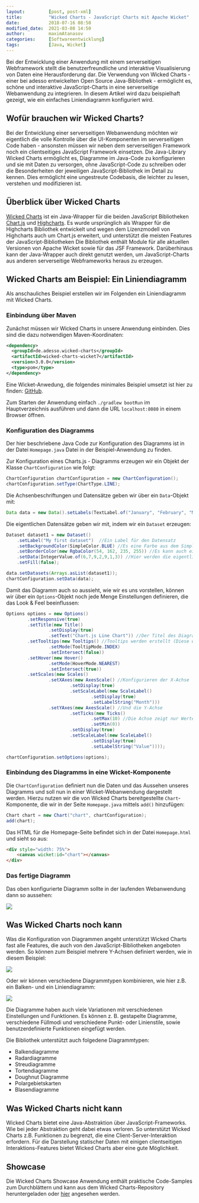 ```yaml
---
layout:         [post, post-xml]
title:          "Wicked Charts - JavaScript Charts mit Apache Wicket"
date:           2018-07-16 08:50
modified_date:  2021-03-08 14:50
author:         maximAtanasov
categories:     [Softwareentwicklung]
tags:           [Java, Wicket]
---
```


Bei der Entwicklung einer Anwendung mit einem serverseitigen Webframework stellt die 
benutzerfreundliche und interaktive Visualisierung von Daten eine Herausforderung dar. 
Die Verwendung von Wicked Charts - einer bei adesso entwickelten Open Source Java-Bibliothek - ermöglicht es, schöne und interaktive JavaScript-Charts in eine serverseitige Webanwendung zu integrieren. 
In diesem Artikel wird dazu beispielhaft gezeigt, wie ein einfaches Liniendiagramm konfiguriert wird.

## Wofür brauchen wir Wicked Charts?

Bei der Entwicklung einer serverseitigen Webanwendung möchten wir eigentlich die volle Kontrolle über die UI-Komponenten
im serverseitigen Code haben - ansonsten müssen wir neben dem serverseitigen Framework noch ein clientseitiges JavaScript Framework einsetzen. Die Java-Library Wicked Charts ermöglicht es, Diagramme im Java-Code zu konfigurieren und sie mit Daten zu versorgen,
ohne JavaScript-Code zu schreiben oder die Besonderheiten der jeweiligen JavaScript-Bibliothek im Detail zu kennen. 
Dies ermöglicht eine ungestreute Codebasis, die leichter zu lesen, verstehen und modifizieren ist.

## Überblick über Wicked Charts

[Wicked Charts](https://github.com/adessoAG/wicked-charts) ist ein Java-Wrapper für die beiden JavaScript Bibliotheken [Chart.js](http://www.chartjs.org/) und [Highcharts](https://www.highcharts.com/).
Es wurde ursprünglich als Wrapper für die Highcharts Bibliothek entwickelt 
und wegen dem Lizenzmodell von Highcharts auch um Chart.js erweitert, und unterstützt die meisten Features der JavaScript-Bibliotheken
Die Bibliothek enthält Module für alle aktuellen Versionen von Apache Wicket sowie für das JSF Framework. Darüberhinaus kann der Java-Wrapper auch direkt genutzt werden, um JavaScript-Charts aus anderen serverseitige Webframeworks heraus zu erzeugen.

## Wicked Charts am Beispiel: Ein Liniendiagramm

Als anschauliches Beispiel erstellen wir im Folgenden ein Liniendiagramm mit Wicked Charts.

### Einbindung über Maven
Zunächst müssen wir Wicked Charts in unsere Anwendung einbinden. Dies sind die dazu notwendigen Maven-Koordinaten:

```xml
<dependency>
  <groupId>de.adesso.wicked-charts</groupId>
  <artifactId>wicked-charts-wicket7</artifactId>
  <version>3.0.0</version>
  <type>pom</type>
</dependency>
```

Eine Wicket-Anwedung, die folgendes minimales Beispiel umsetzt ist hier zu finden: [GitHub](https://github.com/maximAtanasov/wicked-charts-example). 

Zum Starten der Anwendung einfach `./gradlew bootRun` im Hauptverzeichnis ausführen und dann die URL `localhost:8080` in einem Browser öffnen.

### Konfiguration des Diagramms

Der hier beschriebene Java Code zur Konfiguration des Diagramms ist in der Datei `Homepage.java` Datei in der Beispiel-Anwendung zu finden.

Zur Konfiguration eines Charts.js - Diagramms erzeugen wir ein Objekt der Klasse `ChartConfiguration` wie folgt:

```java
ChartConfiguration chartConfiguration = new ChartConfiguration();
chartConfiguration.setType(ChartType.LINE);
```

Die Achsenbeschriftungen und Datensätze geben wir über ein `Data`-Objekt mit:

```java
Data data = new Data().setLabels(TextLabel.of("January", "February", "March", "April", "May", "June", "July"));
```

Die eigentlichen Datensätze geben wir mit, indem wir ein `Dataset` erzeugen:

```java
Dataset dataset1 = new Dataset()
    .setLabel("My first dataset")  //Ein Label für den Datensatz
    .setBackgroundColor(SimpleColor.BLUE) //Es eine Farbe aus dem SimpleColor Enum gewählt werden. Dieses Enum enthält einige der am häufigsten verwendeten Farben.
    .setBorderColor(new RgbaColor(54, 162, 235, 255)) //Es kann auch eine eigene Farbe mit den Klassen RgbaColor/HexColor definiert werden.
    .setData(IntegerValue.of(6,7,9,2,9,1,3)) //Hier werden die eigentlichen Datenpunkte gesetzt.
    .setFill(false);

data.setDatasets(Arrays.asList(dataset1));
chartConfiguration.setData(data);
```

Damit das Diagramm auch so aussieht, wie wir es uns vorstellen, können wir über ein `Options`-Objekt noch jede Menge Einstellungen definieren, die das Look & Feel beeinflussen:

```java
Options options = new Options()
        .setResponsive(true)
        .setTitle(new Title()
                .setDisplay(true)
                .setText("Chart.js Line Chart")) //Der Titel des Diagramms.
        .setTooltips(new Tooltips() //Tooltips werden erstellt (Diese werden beim Überfahren eines Datenpunktes angezeigt)
                .setMode(TooltipMode.INDEX)
                .setIntersect(false))
        .setHover(new Hover()
                .setMode(HoverMode.NEAREST)
                .setIntersect(true))
        .setScales(new Scales()
                .setXAxes(new AxesScale() //Konfigurieren der X-Achse
                        .setDisplay(true)
                        .setScaleLabel(new ScaleLabel()
                                .setDisplay(true)
                                .setLabelString("Month")))
                .setYAxes(new AxesScale() //Und die Y-Achse
                        .setTicks(new Ticks()
                                .setMax(10) //Die Achse zeigt nur Werte im Bereich 0-10
                                .setMin(0))
                        .setDisplay(true)
                        .setScaleLabel(new ScaleLabel()
                                .setDisplay(true)
                                .setLabelString("Value"))));

chartConfiguration.setOptions(options);
```

### Einbindung des Diagramms in eine Wicket-Komponente

Die `ChartConfiguration` definiert nun die Daten und das Aussehen unseres Diagramms und soll nun in einer Wicket-Webanwendung dargestellt werden. Hierzu nutzen wir die von Wicked Charts bereitgestellte `Chart`-Komponente, die wir in der Seite `Homepage.java` mittels `add()` hinzufügen:

```java
Chart chart = new Chart("chart", chartConfiguration);
add(chart);
```

Das HTML für die Homepage-Seite befindet sich in der Datei `Homepage.html` und sieht so aus:

```html
<div style="width: 75%">
    <canvas wicket:id="chart"></canvas>
</div>
```

### Das fertige Diagramm

Das oben konfigurierte Diagramm sollte in der laufenden Webanwendung dann so aussehen:

 ![](/assets/images/posts/wicked-charts/LineChart.png)

## Was Wicked Charts noch kann

Was die Konfiguration von Diagrammen angeht unterstützt Wicked Charts fast alle Features, die auch von den JavaScript-Bibliotheken angeboten werden. So können zum Beispiel mehrere Y-Achsen definiert werden, wie in diesem Beispiel:
 
 ![](/assets/images/posts/wicked-charts/barMultiAxis.png)
 
 Oder wir können verschiedene Diagrammtypen kombinieren, wie hier z.B. ein Balken- und ein Liniendiagramm:
 
 ![](/assets/images/posts/wicked-charts/comboBar.png)

Die Diagramme haben auch viele Variationen mit verschiedenen Einstellungen und Funktionen.
Es können z. B. gestapelte Diagramme, verschiedene Füllmodi und verschiedene Punkt- oder Linienstile, sowie
benutzerdefinierte Funktionen eingefügt werden.

Die Bibliothek unterstützt auch folgedene Diagrammtypen:

- Balkendiagramme
- Radardiagramme
- Streudiagramme
- Tortendiagramme
- Doughnut Diagramme
- Polargebietskarten
- Blasendiagramme

## Was Wicked Charts nicht kann

Wicked Charts bietet eine Java-Abstraktion über JavaScript-Frameworks. Wie bei jeder Abstraktion geht dabei etwas verloren. So unterstützt Wicked Charts z.B. Funktionen zu begrenzt, die eine Client-Server-Interaktion erfordern. Für die Darstellung statischer Daten mit einigen clientseitigen Interaktions-Features bietet Wicked Charts aber eine gute Möglichkeit.

## Showcase

Die Wicked Charts Showcase Anwendung enthält praktische Code-Samples zum Durchblättern und kann aus dem Wicked Charts-Repository heruntergeladen oder [hier](https://wicked-charts-showcase.appspot.com) angesehen werden. 
